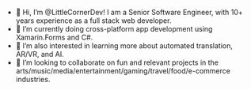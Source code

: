 - 👋 Hi, I’m @LittleCornerDev!  I am a Senior Software Engineer, with 10+ years experience as a full stack web developer.
- 🌱 I’m currently doing cross-platform app development using Xamarin.Forms and C#.
- 👀 I’m also interested in learning more about automated translation, AR/VR, and AI.
- 💞️ I’m looking to collaborate on fun and relevant projects in the arts/music/media/entertainment/gaming/travel/food/e-commerce industries.
<!---
- 📫 How to reach me ...


LittleCornerDev/LittleCornerDev is a ✨ special ✨ repository because its `README.md` (this file) appears on your GitHub profile.
You can click the Preview link to take a look at your changes.
--->

